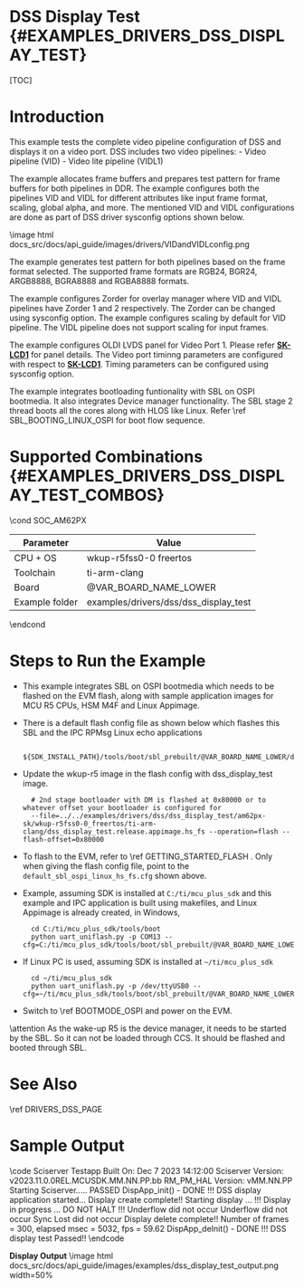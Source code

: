 # DSS Display Test {#EXAMPLES_DRIVERS_DSS_DISPLAY_TEST}

[TOC]
# Introduction

This example tests the complete video pipeline configuration of DSS and displays
it on a video port. DSS includes two video pipelines:
    - Video pipeline (VID)
    - Video lite pipeline (VIDL1)

The example allocates frame buffers and prepares test pattern for frame buffers
for both pipelines in DDR. The example configures both the pipelines VID and
VIDL for different attributes like input frame format, scaling, global alpha,
and more. The mentioned VID and VIDL configurations are done as part of DSS
driver sysconfig options shown below.

\image html docs_src/docs/api_guide/images/drivers/VIDandVIDLconfig.png


The example generates test pattern for both pipelines based on the frame format
selected. The supported frame formats are RGB24, BGR24, ARGB8888, BGRA8888 and
RGBA8888 formats.

The example configures Zorder for overlay manager where VID and VIDL pipelines
have Zorder 1 and 2 respectively. The Zorder can be changed using sysconfig
option. The example configures scaling by default for VID pipeline. The VIDL
pipeline does not support scaling for input frames.

The example configures OLDI LVDS panel for Video Port 1. Please refer
<a href="https://www.ti.com/tool/SK-LCD1">**SK-LCD1**</a> for panel details. The
Video port timinng parameters are configured with respect to
<a href="https://www.ti.com/tool/SK-LCD1">**SK-LCD1**</a>. Timing parameters can
be configured using sysconfig option.

The example integrates bootloading funtionality with SBL on OSPI bootmedia. It
also integrates Device manager functionality. The SBL stage 2 thread boots all
the cores along with HLOS like Linux. Refer \ref SBL_BOOTING_LINUX_OSPI for boot
flow sequence.

# Supported Combinations {#EXAMPLES_DRIVERS_DSS_DISPLAY_TEST_COMBOS}

\cond SOC_AM62PX

 Parameter      | Value
 ---------------|-----------
 CPU + OS       | wkup-r5fss0-0 freertos
 Toolchain      | ti-arm-clang
 Board          | @VAR_BOARD_NAME_LOWER
 Example folder | examples/drivers/dss/dss_display_test

\endcond

# Steps to Run the Example

- This example integrates SBL on OSPI bootmedia which needs to be flashed on the
EVM flash, along with sample application images for MCU R5 CPUs, HSM M4F and
Linux Appimage.

- There is a default flash config file as shown below which flashes this SBL and the IPC RPMsg Linux echo applications

        ${SDK_INSTALL_PATH}/tools/boot/sbl_prebuilt/@VAR_BOARD_NAME_LOWER/default_sbl_ospi_linux_hs_fs.cfg

- Update the wkup-r5 image in the flash config with dss_display_test image.

        # 2nd stage bootloader with DM is flashed at 0x80000 or to whatever offset your bootloader is configured for
        --file=../../examples/drivers/dss/dss_display_test/am62px-sk/wkup-r5fss0-0_freertos/ti-arm-clang/dss_display_test.release.appimage.hs_fs --operation=flash --flash-offset=0x80000

- To flash to the EVM, refer to \ref GETTING_STARTED_FLASH . Only when giving
the flash config file, point to the `default_sbl_ospi_linux_hs_fs.cfg` shown above.

- Example, assuming SDK is installed at `C:/ti/mcu_plus_sdk` and this example
and IPC application is built using makefiles, and Linux Appimage is already
created, in Windows,

        cd C:/ti/mcu_plus_sdk/tools/boot
        python uart_uniflash.py -p COM13 --cfg=C:/ti/mcu_plus_sdk/tools/boot/sbl_prebuilt/@VAR_BOARD_NAME_LOWER/default_sbl_ospi_linux_hs_fs.cfg

- If Linux PC is used, assuming SDK is installed at `~/ti/mcu_plus_sdk`

        cd ~/ti/mcu_plus_sdk
        python uart_uniflash.py -p /dev/ttyUSB0 --cfg=~/ti/mcu_plus_sdk/tools/boot/sbl_prebuilt/@VAR_BOARD_NAME_LOWER/default_sbl_ospi_linux_hs_fs.cfg

- Switch to \ref BOOTMODE_OSPI and power on the EVM.

\attention As the wake-up R5 is the device manager, it needs to be started by
the SBL. So it can not be loaded through CCS. It should be flashed and booted
through SBL.

# See Also

\ref DRIVERS_DSS_PAGE

# Sample Output

\code
Sciserver Testapp Built On: Dec  7 2023 14:12:00
Sciserver Version: v2023.11.0.0REL.MCUSDK.MM.NN.PP.bb
RM_PM_HAL Version: vMM.NN.PP
Starting Sciserver..... PASSED
DispApp_init() - DONE !!!
DSS display application started...
Display create complete!!
Starting display ... !!!
Display in progress ... DO NOT HALT !!!
Underflow did not occur
Underflow did not occur
Sync Lost did not occur
Display delete complete!!
Number of frames = 300, elapsed msec = 5032, fps = 59.62
DispApp_deInit() - DONE !!!
DSS display test Passed!!
\endcode

**Display Output**
\image html docs_src/docs/api_guide/images/examples/dss_display_test_output.png width=50%
